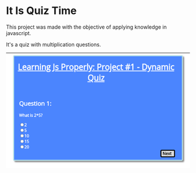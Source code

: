 # It Is Quiz Time

This project was made with the objective of applying knowledge in javascript.

It's a quiz with multiplication questions.

![application preview](/app-preview.png "It is Quiz Time")
